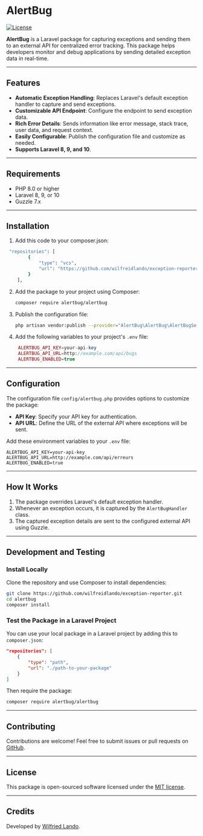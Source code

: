 # AlertBug

[![License](https://img.shields.io/badge/license-MIT-blue.svg)](LICENSE)

**AlertBug** is a Laravel package for capturing exceptions and sending them to an external API for centralized error tracking. This package helps developers monitor and debug applications by sending detailed exception data in real-time.

---

## Features

- **Automatic Exception Handling**: Replaces Laravel's default exception handler to capture and send exceptions.
- **Customizable API Endpoint**: Configure the endpoint to send exception data.
- **Rich Error Details**: Sends information like error message, stack trace, user data, and request context.
- **Easily Configurable**: Publish the configuration file and customize as needed.
- **Supports Laravel 8, 9, and 10**.

---

## Requirements

- PHP 8.0 or higher
- Laravel 8, 9, or 10
- Guzzle 7.x

---

## Installation
1. Add this code to your composer.json:
```bash
 "repositories": [
        {
            "type": "vcs",
            "url": "https://github.com/wilfreidlando/exception-reporter"
        }
    ],
```
2. Add the package to your project using Composer:
   ```bash
   composer require alertbug/alertbug
   ```

3. Publish the configuration file:
   ```bash
   php artisan vendor:publish --provider="AlertBug\AlertBug\AlertBugServiceProvider" --tag="config"
   ```

4. Add the following variables to your project's `.env` file:
   ```php
    ALERTBUG_API_KEY=your-api-key
    ALERTBUG_API_URL=http://example.com/api/bugs
    ALERTBUG_ENABLED=true

   ```

---


## Configuration

The configuration file `config/alertbug.php` provides options to customize the package:

- **API Key**: Specify your API key for authentication.
- **API URL**: Define the URL of the external API where exceptions will be sent.

Add these environment variables to your `.env` file:
```dotenv
ALERTBUG_API_KEY=your-api-key
ALERTBUG_API_URL=http://example.com/api/erreurs
ALERTBUG_ENABLED=true
```

---

## How It Works

1. The package overrides Laravel's default exception handler.
2. Whenever an exception occurs, it is captured by the `AlertBugHandler` class.
3. The captured exception details are sent to the configured external API using Guzzle.

---

## Development and Testing

### Install Locally
Clone the repository and use Composer to install dependencies:
```bash
git clone https://github.com/wilfreidlando/exception-reporter.git
cd alertbug
composer install
```

### Test the Package in a Laravel Project
You can use your local package in a Laravel project by adding this to `composer.json`:
```json
"repositories": [
    {
        "type": "path",
        "url": "./path-to-your-package"
    }
]
```

Then require the package:
```bash
composer require alertbug/alertbug
```

---

## Contributing

Contributions are welcome! Feel free to submit issues or pull requests on [GitHub](https://github.com/wilfreidlando/exception-reporter).

---

## License

This package is open-sourced software licensed under the [MIT license](LICENSE).

---

## Credits

Developed by [Wilfried Lando](mailto:wilfriedlando@gmail.com).
```
